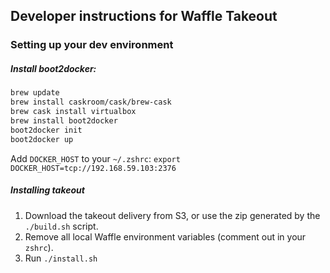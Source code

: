 ## Developer instructions for Waffle Takeout

### Setting up your dev environment
##### Install boot2docker:
``` bash
brew update
brew install caskroom/cask/brew-cask
brew cask install virtualbox
brew install boot2docker
boot2docker init
boot2docker up
```

Add `DOCKER_HOST` to your `~/.zshrc`:
`export DOCKER_HOST=tcp://192.168.59.103:2376`

##### Installing takeout
1. Download the takeout delivery from S3, or use the zip generated by the `./build.sh` script.
2. Remove all local Waffle environment variables (comment out in your `zshrc`).
3. Run `./install.sh`
